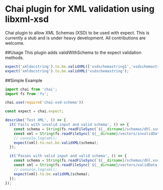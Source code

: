 # Chai plugin for XML validation using libxml-xsd
Chai plugin to allow XML Schemas (XSD) to be used with expect.
This is currently a stub and is under heavy development.
All contributions are welcome.

##Usage
This plugin adds validWithSchema to the expect validation methods.
```javascript
expect('xmldocstring').to.be.validXML(['xsdschemastring1','xsdschemastring2']);
expect('xmldocstring').to.be.validXML('xsdschemastring');
```

##Simple Example
```javascript
import chai from 'chai';
import fs from 'fs';

chai.use(require('chai-xsd-schema'))

const expect = chai.expect;

describe('Test XML', () => {
  it('Fails with invalid input and valid schema', () => {
    const schema = String(fs.readFileSync(`${__dirname}/schemas/dhl.xsd`));
    const xml = String(fs.readFileSync(`${__dirname}/vectors/invalidData.xml`));
    // console.log(xml);
    expect(xml).to.not.be.validXML(schema);
  });

  it('Passes with valid input and valid schema', () => {
    const schema = String(fs.readFileSync(`${__dirname}/schemas/dhl.xsd`));
    const xml = String(fs.readFileSync(`${__dirname}/vectors/validData.xml`));
    // console.log(xml);
    expect(xml).to.be.validXML(schema);
  });
});

```
